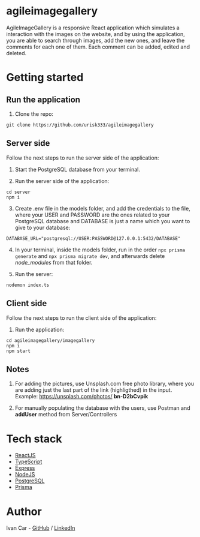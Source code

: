 # agileimagegallery

AgileImageGallery is a responsive React application which simulates a interaction with the images on the website, and by using the application, you are able to search through images, add the new ones, and leave the comments for each one of them. Each comment can be added, edited and deleted.

# Getting started

## Run the application

1. Clone the repo:

```
git clone https://github.com/urisk333/agileimagegallery
```

## Server side

Follow the next steps to run the server side of the application:

1. Start the PostgreSQL database from your terminal.

2. Run the server side of the application:

```
cd server
npm i
```

3. Create .env file in the models folder, and add the credentials to the file, where your USER and PASSWORD are the ones related to your PostgreSQL database and DATABASE is just a name which you want to give to your database:

```
DATABASE_URL="postgresql://USER:PASSWORD@127.0.0.1:5432/DATABASE"
```

4. In your terminal, inside the models folder, run in the order `npx prisma generate` and `npx prisma migrate dev`, and afterwards delete _node_modules_ from that folder.

5. Run the server:

```
nodemon index.ts
```

## Client side

Follow the next steps to run the client side of the application:

1. Run the application:

```
cd agileimagegallery/imagegallery
npm i
npm start
```

## Notes

1. For adding the pictures, use Unsplash.com free photo library, where you are adding just the last part of the link (highligthed) in the input.
   Example: https://unsplash.com/photos/ **bn-D2bCvpik**

2. For manually populating the database with the users, use Postman and **addUser** method from Server/Controllers

# Tech stack

- [ReactJS](https://reactjs.org)
- [TypeScript](https://www.typescriptlang.org/)
- [Express](https://expressjs.com/)
- [NodeJS](https://nodejs.org/en/)
- [PostgreSQL](https://www.postgresql.org/)
- [Prisma](https://www.prisma.io/)

# Author

Ivan Car - [GitHub](https://github.com/urisk333) / [LinkedIn](https://www.linkedin.com/in/ivan-car/)
